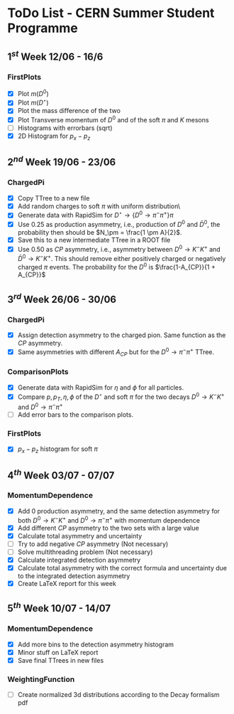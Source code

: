 # ToDo List - CERN Summer Student Programme

## $1^{st}$ Week 12/06 - 16/6
### FirstPlots
- [x] Plot $m(D^0)$
- [x] Plot $m(D^\star)$
- [x] Plot the mass difference of the two
- [x] Plot Transverse momentum of $D^0$ and of the soft $\pi$ and $K$ mesons
- [ ] Histograms with errorbars (sqrt)
- [x] 2D Histogram for $p_x - p_z$

## $2^{nd}$ Week 19/06 - 23/06
### ChargedPi
- [x] Copy TTree to a new file
- [x] Add random charges to soft $\pi$ with uniform distribution\
- [x] Generate data with RapidSim for $D^{\star}\rightarrow \{D^0 \rightarrow \pi^-\pi^+\}\pi$
- [x] Use $0.25$ as production asymmetry, i.e., production of $D^0$ and $\bar{D}^0$, the probability then should be $N_\pm = \frac{1 \pm A}{2}$.
- [x] Save this to a new intermediate TTree in a ROOT file
- [x] Use $0.50$ as $CP$ asymmetry, i.e., asymmetry between $D^0 \to K^- K^+$ and $\bar{D}^0 \to K^- K^+$. This should remove either positively charged or negatively charged $\pi$ events. The probability for the $D^0$ is $\frac{1-A_{CP}}{1 + A_{CP}}$

## $3^{rd}$ Week 26/06 - 30/06
### ChargedPi
- [x] Assign detection asymmetry to the charged pion. Same function as the $CP$ asymmetry.
- [x] Same asymmetries with different $A_{CP}$ but for the $D^0\rightarrow \pi^-\pi^+$ TTree.

### ComparisonPlots
- [x] Generate data with RapidSim for $\eta$ and $\phi$ for all particles.
- [x] Compare $p, p_T, \eta, \phi$ of the $D^\star$ and soft $\pi$ for the two decays $D^0\to K^-K^+$ and $D^0\to \pi^-\pi^+$
- [ ] Add error bars to the comparison plots.

### FirstPlots
- [x] $p_x-p_z$ histogram for soft $\pi$


## $4^{th}$ Week 03/07 - 07/07
### MomentumDependence
- [x] Add 0 production asymmetry, and the same detection asymmetry for both $D^0\to K^-K^+$ and $D^0\to \pi^-\pi^+$ with momentum dependence
- [x] Add different $CP$ asymmetry to the two sets with a large value
- [x] Calculate total asymmetry and uncertainty
- [ ] Try to add negative $CP$ asymmetry (Not necessary)
- [ ] Solve multithreading problem (Not necessary)
- [x] Calculate integrated detection asymmetry
- [x] Calculate total asymmetry with the correct formula and uncertainty due to the integrated detection asymmetry
- [x] Create LaTeX report for this week

## $5^{th}$ Week 10/07 - 14/07
### MomentumDependence
- [x] Add more bins to the detection asymmetry histogram
- [x] Minor stuff on LaTeX report
- [x] Save final TTrees in new files

### WeightingFunction
- [ ] Create normalized 3d distributions according to the Decay formalism pdf

